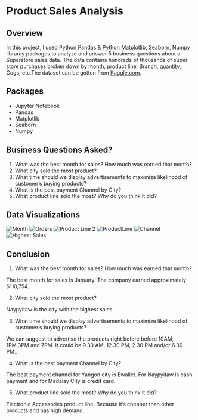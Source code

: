 # Product Sales Analysis

## Overview
In this project, I used Python Pandas & Python Matplotlib, Seaborn, Numpy libraray packages to analyze and answer 5 business questions about a Superstore sales data. The data contains hundreds of thousands of super store purchases broken down by month, product line, Branch, quantity, Cogs, etc.The dataset can be gotten from [Kaggle.com](https://www.kaggle.com/aungpyaeap/supermarket-sales).

## Packages
- Jupyter Notebook
- Pandas
- Matplotlib
- Seaborn
- Numpy

## Business Questions Asked?
1. What was the best month for sales? How much was earned that month?
2. What city sold the most product?
3. What time should we display advertisements to maximize likelihood of customer’s buying products?
4. What is the best payment Channel by City?
5. What product line sold the most? Why do you think it did?

## Data Visualizations 
![Month](https://user-images.githubusercontent.com/92667306/147112618-d7e0063e-86a7-417d-947b-170201af47b6.png)
![Orders](https://user-images.githubusercontent.com/92667306/147112621-29ce89c5-9e81-4d73-b1ab-d72ac10adb7d.png)
![Product Line 2](https://user-images.githubusercontent.com/92667306/147112623-19210b56-aff0-4eb6-a966-b80efd54ed9d.png)
![ProductLine](https://user-images.githubusercontent.com/92667306/147112625-a412d4a3-8db8-4414-89ff-cbb37359b4ed.png)
![Channel](https://user-images.githubusercontent.com/92667306/147112627-25aba527-6e32-422e-aa8d-3550d20d663b.png)
![Highest Sales](https://user-images.githubusercontent.com/92667306/147112629-8bfee807-24b6-49b6-ab8d-86eaa1c6b1a6.png)

## Conclusion
1. What was the best month for sales? How much was earned that month?

The best month for sales is January. The company earned approximately $110,754.

2. What city sold the most product?

Naypyitaw is the city with the highest sales.

3. What time should we display advertisements to maximize likelihood of customer’s buying products?

We can suggest to advertise the products right before before 10AM, 1PM,3PM and 7PM. It could be 9.30 AM, 12.30 PM, 2.30 PM and/or 6.30 PM..

4. What is the best payment Channel by City?

The best payment channel for Yangon city is Ewallet. For Naypyitaw is cash payment and for Madalay City is credit card.

5. What product line sold the most? Why do you think it did?

Electronic Accessories product line. Because it’s cheaper than other products and has high demand.
